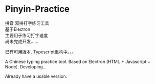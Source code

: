 # Pinyin-Practice

拼音 双拼打字练习工具  
基于Electron  
主要用于练习打字速度  
尚未完成开发……

已有可用版本. 
Typescript重构中。。。

A Chinese typing practice tool. 
Based on Electron (HTML + Javascript + Node). 
Developing...

Already have a usable version. 

